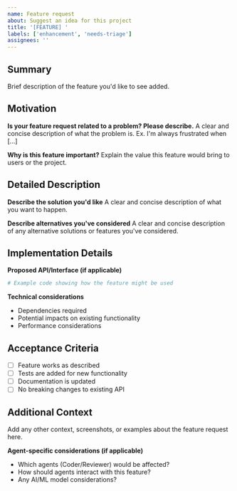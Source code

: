 ```yaml
---
name: Feature request
about: Suggest an idea for this project
title: '[FEATURE] '
labels: ['enhancement', 'needs-triage']
assignees: ''
---
```


## Summary
Brief description of the feature you'd like to see added.

## Motivation
**Is your feature request related to a problem? Please describe.**
A clear and concise description of what the problem is. Ex. I'm always frustrated when [...]

**Why is this feature important?**
Explain the value this feature would bring to users or the project.

## Detailed Description
**Describe the solution you'd like**
A clear and concise description of what you want to happen.

**Describe alternatives you've considered**
A clear and concise description of any alternative solutions or features you've considered.

## Implementation Details
**Proposed API/Interface (if applicable)**
```python
# Example code showing how the feature might be used
```

**Technical considerations**
- Dependencies required
- Potential impacts on existing functionality
- Performance considerations

## Acceptance Criteria
- [ ] Feature works as described
- [ ] Tests are added for new functionality
- [ ] Documentation is updated
- [ ] No breaking changes to existing API

## Additional Context
Add any other context, screenshots, or examples about the feature request here.

**Agent-specific considerations (if applicable)**
- Which agents (Coder/Reviewer) would be affected?
- How should agents interact with this feature?
- Any AI/ML model considerations?